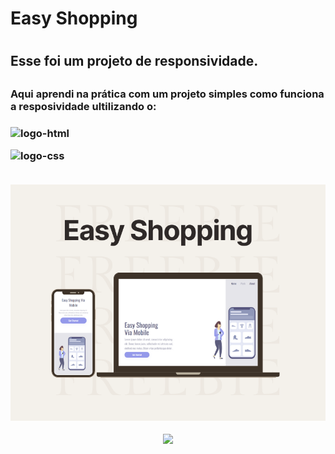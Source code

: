 <h1>Easy Shopping<h1>
<h2>Esse foi um projeto de responsividade.<h2>
<h3>Aqui aprendi na prática com um projeto simples como funciona a resposividade ultilizando o:<h3>
<p><img src="https://img.shields.io/badge/HTML-239120?style=for-the-badge&logo=html5&logoColor=white" alt="logo-html"><p>
<p><img src="https://img.shields.io/badge/CSS-CC342D?&style=for-the-badge&logo=css3&logoColor=white" alt="logo-css"><p>
<br>
<img src="https://github.com/Henrique38/Easy-Shopping/blob/master/imag%20responsividade.png?raw=true">
  
  <p align="center"><img src="https://img.shields.io/badge/<Status>-<Finalizado>-<green>"><p>
